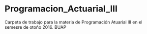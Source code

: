 # Programacion_Actuarial_III
Carpeta de trabajo para la materia de Programación Atuarial III en el semesre de otoño 2016. BUAP
